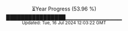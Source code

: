 <p align="center">
⏳Year Progress (53.96 %)<br>
████████████████▁▁▁▁▁▁▁▁▁▁▁▁▁▁ <br>
<sub>Updated: Tue, 16 Jul 2024 12:03:22 GMT</sub>
</p>

